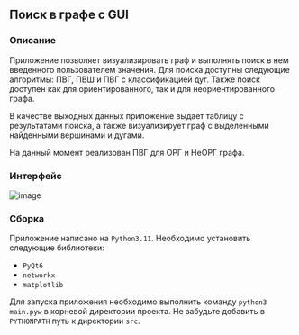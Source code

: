 ## Поиск в графе с GUI

### Описание

Приложение позволяет визуализировать граф и выполнять поиск в нем введенного пользователем значения.
Для поиска доступны следующие алгоритмы: ПВГ, ПВШ и ПВГ c классификацией дуг. Также поиск доступен как для ориентированного, так и для неориентированного графа.

В качестве выходных данных приложение выдает таблицу с результатами поиска, а также визуализирует граф 
с выделенными найденными вершинами и дугами.

На данный момент реализован ПВГ для ОРГ и НеОРГ графа.

### Интерфейс

![image](https://user-images.githubusercontent.com/76239707/236921635-ce57a408-fd28-4473-82d1-1f67b703b83a.png)


### Сборка

Приложение написано на `Python3.11`. Необходимо установить следующие библиотеки:

- `PyQt6`
- `networkx`
- `matplotlib`

Для запуска приложения необходимо выполнить команду `python3 main.pyw` в корневой директории проекта. 
Не забудьте добавить в `PYTHONPATH` путь к директории `src`.
